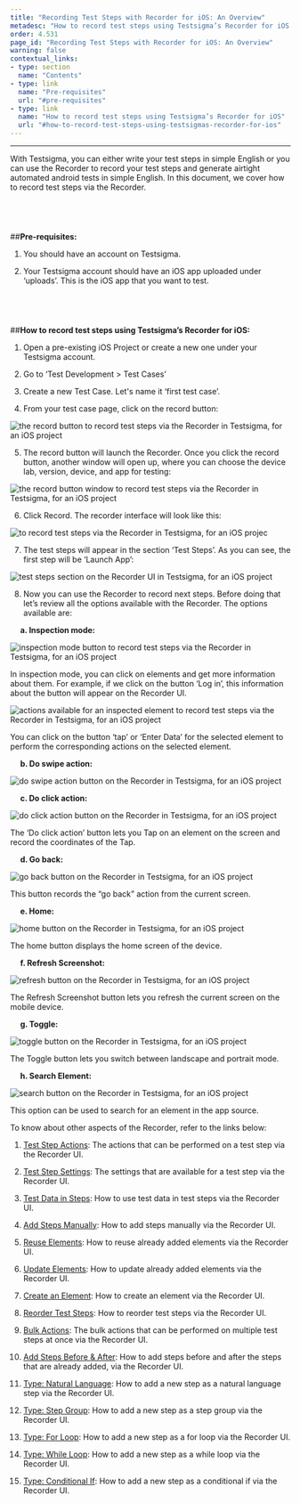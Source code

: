 ```yaml
---
title: "Recording Test Steps with Recorder for iOS: An Overview"
metadesc: "How to record test steps using Testsigma’s Recorder for iOS."
order: 4.531
page_id: "Recording Test Steps with Recorder for iOS: An Overview"
warning: false
contextual_links:
- type: section
  name: "Contents" 
- type: link
  name: "Pre-requisites"
  url: "#pre-requisites"
- type: link
  name: "How to record test steps using Testsigma’s Recorder for iOS"
  url: "#how-to-record-test-steps-using-testsigmas-recorder-for-ios"
---
```


---
With Testsigma, you can either write your test steps in simple English or you can use the Recorder to record your test steps and generate airtight automated android tests in simple English. In this document, we cover how to record test steps via the Recorder. 

&emsp;
---
##**Pre-requisites:**
1. You should have an account on Testsigma.
 
2. Your Testsigma account should have an iOS app uploaded under ‘uploads’. This is the iOS app that you want to test.

&emsp;
---
##**How to record test steps using Testsigma’s Recorder for iOS:**
1. Open a pre-existing iOS Project or create a new one under your Testsigma account.
 
2. Go to ‘Test Development > Test Cases’
 
3. Create a new Test Case. Let's name it ‘first test case’.
 
4. From your test case page, click on the record button:


![the record button to record test steps via the Recorder in Testsigma, for an iOS project](https://docs.testsigma.com/images/ios-apps/record-button-record-test-steps-mobile-inspector-testsigma-ios.png)

5. The record button will launch the Recorder. Once you click the record button, another window will open up, where you can choose the device lab, version, device, and app for testing:

![the record button window to record test steps via the Recorder in Testsigma, for an iOS project](https://docs.testsigma.com/images/ios-apps/record-button-window-record-test-steps-mobile-inspector-testsigma-ios.png)

6. Click Record. The recorder interface will look like this:

![to record test steps via the Recorder in Testsigma, for an iOS projec](https://docs.testsigma.com/images/ios-apps/to-record-test-steps-mobile-inspector-testsigma-ios.png)

7. The test steps will appear in the section ‘Test Steps’. As you can see, the first step will be ‘Launch App’:

![test steps section on the Recorder UI in Testsigma, for an iOS project](https://docs.testsigma.com/images/ios-apps/test-steps-section-record-test-steps-mobile-inspector-testsigma-ios.png)


8. Now you can use the Recorder to record next steps. Before doing that let’s review all the options available with the Recorder. The options available are:

&emsp;
**a. Inspection mode:**

![ inspection mode button to record test steps via the Recorder in Testsigma, for an iOS project](https://docs.testsigma.com/images/ios-apps/inspection-mode-button-record-test-steps-mobile-inspector-testsigma-ios.png)

In inspection mode, you can click on elements and get more information about them. For example, if we click on the button ‘Log in’, this information about the button will appear on the Recorder UI.


![actions available for an inspected element to record test steps via the Recorder in Testsigma, for an iOS project](https://docs.testsigma.com/images/ios-apps/actions-for-inspected-element-mobile-inspector-testsigma-ios.png)


You can click on the button ‘tap’ or ‘Enter Data’ for the selected element to perform the corresponding actions on the selected element.

&emsp;
**b. Do swipe action:**

![do swipe action button on the Recorder in Testsigma, for an iOS project](https://docs.testsigma.com/images/ios-apps/do-swipe-action-button-mobile-inspector-testsigma-ios.png)

&emsp;
**c. Do click action:**

![do click action button on the Recorder in Testsigma, for an iOS project](https://docs.testsigma.com/images/ios-apps/do-click-action-button-mobile-inspector-testsigma-ios.png)


The ‘Do click action’ button lets you Tap on an element on the screen and record the coordinates of the Tap.

&emsp;
**d. Go back:**

![go back button on the Recorder in Testsigma, for an iOS project](https://docs.testsigma.com/images/ios-apps/go-back-button-mobile-inspector-testsigma-ios.png)

This button records the “go back” action from the current screen.

&emsp;
**e. Home:**

![home button on the Recorder in Testsigma, for an iOS project](https://docs.testsigma.com/images/ios-apps/home-button-mobile-inspector-testsigma-ios.png)

The home button displays the home screen of the device.

&emsp;
**f. Refresh Screenshot:**

![refresh button on the Recorder in Testsigma, for an iOS project](https://docs.testsigma.com/images/ios-apps/refresh-button-mobile-inspector-testsigma-ios.png)

The Refresh Screenshot button lets you refresh the current screen on the mobile device.

&emsp;
**g. Toggle:**

![toggle button on the Recorder in Testsigma, for an iOS project](https://docs.testsigma.com/images/ios-apps/toggle-button-mobile-inspector-testsigma-ios.png)


The Toggle button lets you switch between landscape and portrait mode.

&emsp;
**h. Search Element:**

![search button on the Recorder in Testsigma, for an iOS project](https://docs.testsigma.com/images/ios-apps/search-button-mobile-inspector-testsigma-ios.png)

This option can be used to search for an element in the app source.


To know about other aspects of the Recorder, refer to the links below:

1. [Test Step Actions](https://testsigma.com/docs/test-cases/create-steps-recorder/ios-apps/step-actions/): The actions that can be performed on a test step via the Recorder UI.

2. [Test Step Settings](https://testsigma.com/docs/test-cases/create-steps-recorder/ios-apps/step-settings/): The settings that are available for a test step via the Recorder UI.

3. [Test Data in Steps](https://testsigma.com/docs/test-cases/create-steps-recorder/ios-apps/step-settings/): How to use test data in test steps via the Recorder UI.

4. [Add Steps Manually](https://testsigma.com/docs/test-cases/create-steps-recorder/ios-apps/add-steps-manually/): How to add steps manually via the Recorder UI.

5. [Reuse Elements](https://testsigma.com/docs/test-cases/create-steps-recorder/ios-apps/reuse-elements/): How to reuse already added elements via the Recorder UI.

6. [Update Elements](https://testsigma.com/docs/test-cases/create-steps-recorder/ios-apps/update-elements/): How to update already added elements via the Recorder UI.

7. [Create an Element](https://testsigma.com/docs/test-cases/create-steps-recorder/ios-apps/create-a-new-element/): How to create an element via the Recorder UI.


8. [Reorder Test Steps](https://testsigma.com/docs/test-cases/create-steps-recorder/ios-apps/reorder/): How to reorder test steps via the Recorder UI.

9.  [Bulk Actions](https://testsigma.com/docs/test-cases/create-steps-recorder/ios-apps/bulk-actions/): The bulk actions that can be performed on multiple test steps at once via the Recorder UI.

10. [Add Steps Before & After](https://testsigma.com/docs/test-cases/create-steps-recorder/ios-apps/add-steps-before-after/): How to add steps before and after the steps that are already added, via the Recorder UI.

11. [Type: Natural Language](https://testsigma.com/docs/test-cases/step-types/natural-language/): How to add a new step as a natural language step via the Recorder UI.

12. [Type: Step Group](https://testsigma.com/docs/test-cases/step-types/step-group/): How to add a new step as a step group via the Recorder UI.

13. [Type: For Loop](https://testsigma.com/docs/test-cases/step-types/for-loop/): How to add a new step as a for loop via the Recorder UI.

14. [Type: While Loop](https://testsigma.com/docs/test-cases/step-types/while-loop/): How to add a new step as a while loop via the Recorder UI.

15. [Type: Conditional If](https://testsigma.com/docs/test-cases/step-types/if-condition/): How to add a new step as a conditional if via the Recorder UI.







